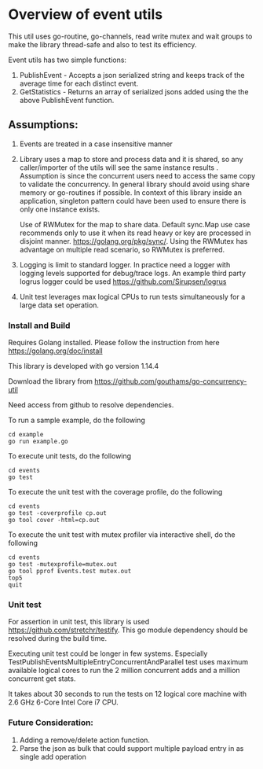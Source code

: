 # Overview of event utils
This util uses go-routine, go-channels, read write mutex and wait groups to make the library thread-safe 
and also to test its efficiency.

Event utils has two simple functions:
1) PublishEvent - Accepts a json serialized string and keeps track of the average time for each distinct event.
2) GetStatistics - Returns an array of serialized jsons added using the the above PublishEvent function.
    
## Assumptions:

1) Events are treated in a case insensitive manner

2) Library uses a map to store and process data and it is shared, so any caller/importer of the utils will see the same
    instance results . Assumption is since the concurrent users need to access the same copy to validate the concurrency.
    In general library should avoid using share memory or go-routines if possible. In context of this library inside 
    an application, singleton pattern could have been used to ensure there is only one instance exists.
    
    Use of RWMutex for the map to share data. 
    Default sync.Map use case recommends only to use it when its read heavy or key are processed in disjoint manner.
    https://golang.org/pkg/sync/. Using the RWMutex has advantage on multiple read scenario, so RWMutex is preferred.
     
3) Logging is limit to standard logger. In practice need a logger with logging levels supported for debug/trace logs.
   An example third party logrus logger could be used https://github.com/Sirupsen/logrus

4) Unit test leverages max logical CPUs to run tests simultaneously for a large data set operation. 

### Install and Build
Requires Golang installed. Please follow the instruction from here https://golang.org/doc/install

This library is developed with go version 1.14.4

Download the library from https://github.com/gouthams/go-concurrency-util

Need access from github to resolve dependencies.

To run a sample example, do the following
```shell script
cd example
go run example.go
```

To execute unit tests, do the following
```shell script
cd events
go test
```

To execute the unit test with the coverage profile, do the following
```shell script
cd events
go test -coverprofile cp.out
go tool cover -html=cp.out
```

To execute the unit test with mutex profiler via interactive shell, do the following
```shell script
cd events
go test -mutexprofile=mutex.out
go tool pprof Events.test mutex.out
top5
quit
```

### Unit test
For assertion in unit test, this library is used https://github.com/stretchr/testify. 
This go module dependency should be resolved during the build time.  

Executing unit test could be longer in few systems. 
Especially TestPublishEventsMultipleEntryConcurrentAndParallel test uses maximum available logical cores
to run the 2 million concurrent adds and a million concurrent get stats.

It takes about 30 seconds to run the tests on 12 logical core machine with 2.6 GHz 6-Core Intel Core i7 CPU.

### Future Consideration:
   1) Adding a remove/delete action function.
   2) Parse the json as bulk that could support multiple payload entry in as single add operation
   